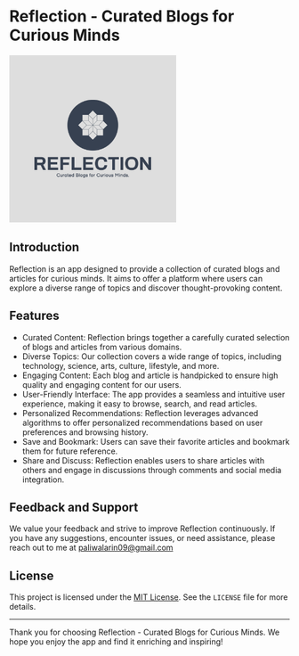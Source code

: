 # Reflection - Curated Blogs for Curious Minds

<img src="./logoForReadme.png" alt="Reflection Logo" height="300" width="300">

## Introduction

Reflection is an app designed to provide a collection of curated blogs and articles for curious minds. It aims to offer a platform where users can explore a diverse range of topics and discover thought-provoking content.

## Features

- Curated Content: Reflection brings together a carefully curated selection of blogs and articles from various domains.
- Diverse Topics: Our collection covers a wide range of topics, including technology, science, arts, culture, lifestyle, and more.
- Engaging Content: Each blog and article is handpicked to ensure high quality and engaging content for our users.
- User-Friendly Interface: The app provides a seamless and intuitive user experience, making it easy to browse, search, and read articles.
- Personalized Recommendations: Reflection leverages advanced algorithms to offer personalized recommendations based on user preferences and browsing history.
- Save and Bookmark: Users can save their favorite articles and bookmark them for future reference.
- Share and Discuss: Reflection enables users to share articles with others and engage in discussions through comments and social media integration.

## Feedback and Support

We value your feedback and strive to improve Reflection continuously. If you have any suggestions, encounter issues, or need assistance, please reach out to me at paliwalarin09@gmail.com

## License

This project is licensed under the [MIT License](https://opensource.org/licenses/MIT). See the `LICENSE` file for more details.

---

Thank you for choosing Reflection - Curated Blogs for Curious Minds. We hope you enjoy the app and find it enriching and inspiring!
